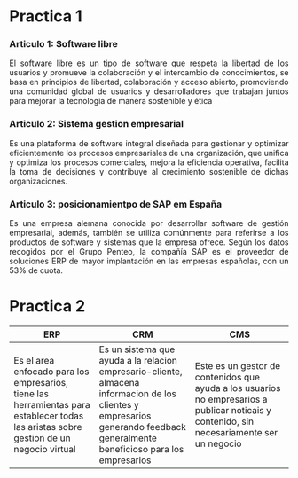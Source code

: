 <div align="justify">

# Practica 1

### Articulo 1: Software libre

El software libre es un tipo de software que respeta la libertad de los usuarios y promueve la colaboración y el intercambio de conocimientos, se basa en principios de libertad, colaboración y acceso abierto, promoviendo una comunidad global de usuarios y desarrolladores que trabajan juntos para mejorar la tecnología de manera sostenible y ética

### Articulo 2: Sistema gestion empresarial 

Es una plataforma de software integral diseñada para gestionar y optimizar eficientemente los procesos empresariales de una organización, que unifica y optimiza los procesos comerciales, mejora la eficiencia operativa, facilita la toma de decisiones y contribuye al crecimiento sostenible de dichas organizaciones.

### Articulo 3: posicionamientpo de SAP em España 

Es una empresa alemana conocida por desarrollar software de gestión empresarial, además, también se utiliza comúnmente para referirse a los productos de software y sistemas que la empresa ofrece. Según los datos recogidos por el Grupo Penteo, la compañía SAP es el proveedor de soluciones ERP de mayor implantación en las empresas españolas, con un 53% de cuota.

# Practica 2

| ERP | CRM | CMS |
|-----|-----|-----|
| Es el area enfocado para los empresarios, tiene las herramientas para establecer todas las aristas sobre gestion de un negocio virtual | Es un sistema que ayuda a la relacion empresario-cliente, almacena informacion de los clientes y empresarios generando feedback generalmente beneficioso para los empresarios | Este es un gestor de contenidos que ayuda a los usuarios no empresarios a publicar noticais y contenido, sin necesariamente ser un negocio |


</div>

